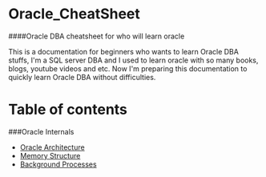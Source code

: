 # Oracle_CheatSheet
####Oracle DBA cheatsheet for who will learn oracle

This is a documentation for beginners who wants to learn Oracle DBA stuffs, I'm a SQL server DBA and I used to learn oracle with so many books, blogs, youtube videos and etc. Now I'm preparing this documentation to quickly learn Oracle DBA without difficulties.  


# Table of contents

###Oracle Internals
* [Oracle Architecture](https://github.com/SqlAdmin/Oracle_CheatSheet/blob/master/Oracle%20Internals/Oracle%20Architecture.md)
* [Memory Structure](https://github.com/SqlAdmin/Oracle_CheatSheet/blob/master/Oracle%20Internals/Memory%20Stucture.md)
* [Background Processes](https://github.com/SqlAdmin/Oracle_CheatSheet/blob/master/Oracle%20Internals/Background%20Processes.md)